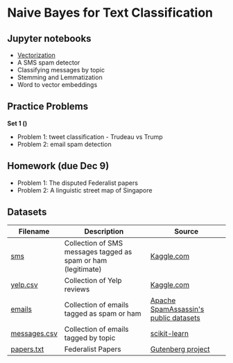 # Naive Bayes for Text Classification

## Jupyter notebooks

- [Vectorization](https://nbviewer.jupyter.org/github/um-perez-alvaro/Data-Science-Practice/blob/master/Jupyter%20Notebooks/Text%20Classification/notebooks/Vectorization.ipynb)
- A SMS spam detector
- Classifying messages by topic
- Stemming and Lemmatization
- Word to vector embeddings


## Practice Problems

**Set 1 ()**

- Problem 1: tweet classification - Trudeau vs Trump
- Problem 2: email spam detection

## Homework (due Dec 9)

- Problem 1: The disputed Federalist papers
- Problem 2: A linguistic street map of Singapore



## Datasets

Filename | Description |  Source
--- | --- |  --- 
[sms](https://raw.githubusercontent.com/um-perez-alvaro/Data-Science-Practice/master/Data/sms.tsv.txt) | Collection of SMS messages tagged as spam or ham (legitimate) | [Kaggle.com](https://www.kaggle.com/uciml/sms-spam-collection-dataset)
[yelp.csv](https://raw.githubusercontent.com/um-perez-alvaro/Data-Science-Practice/master/Data/yelp.csv) | Collection of Yelp reviews | [Kaggle.com](https://www.kaggle.com/c/yelp-recsys-2013)
[emails](https://raw.githubusercontent.com/um-perez-alvaro/Data-Science-Practice/master/Data/emails.csv) | Collection of emails tagged as spam or ham | [Apache SpamAssassin's public datasets](https://spamassassin.apache.org/old/publiccorpus/)
[messages.csv](https://raw.githubusercontent.com/um-perez-alvaro/Data-Science-Practice/master/Data/messages.csv) | Collection of emails tagged by topic | [scikit-learn](https://scikit-learn.org/0.19/datasets/twenty_newsgroups.html)
[papers.txt](https://raw.githubusercontent.com/um-perez-alvaro/Data-Science-Practice/master/Data/papers.txt) | Federalist Papers | [Gutenberg project](https://www.gutenberg.org/)

